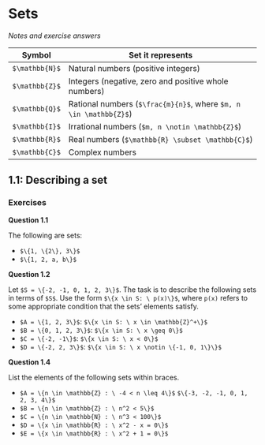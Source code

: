 # Sets

_Notes and exercise answers_

| **Symbol** | **Set it represents** |
| --- | --- |
| `$\mathbb{N}$` | Natural numbers (positive integers) |
| `$\mathbb{Z}$` | Integers (negative, zero and positive whole numbers) |
| `$\mathbb{Q}$` | Rational numbers (`$\frac{m}{n}$`, where `$m, n \in \mathbb{Z}$`) |
| `$\mathbb{I}$` | Irrational numbers (`$m, n \notin \mathbb{Z}$`) |
| `$\mathbb{R}$` | Real numbers (`$\mathbb{R} \subset \mathbb{C}$`) |
| `$\mathbb{C}$` | Complex numbers |

## 1.1: Describing a set

### Exercises

**Question 1.1**

The following are sets:

- `$\{1, \{2\}, 3\}$`
- `$\{1, 2, a, b\}$`

**Question 1.2**

Let `$S = \{-2, -1, 0, 1, 2, 3\}$`. The task is to describe the following sets in terms of `$S$`. Use the form `$\{x \in S: \ p(x)\}$`, where `p(x)` refers to some appropriate condition that the sets’ elements satisfy.

- `$A = \{1, 2, 3\}$`: `$\{x \in S: \ x \in \mathbb{Z}^+\}$`
- `$B = \{0, 1, 2, 3\}$`: `$\{x \in S: \ x \geq 0\}$`
- `$C = \{-2, -1\}$`: `$\{x \in S: \ x < 0\}$`
- `$D = \{-2, 2, 3\}$`: `$\{x \in S: \ x \notin \{-1, 0, 1\}\}$`

**Question 1.4**

List the elements of the following sets within braces.

- `$A = \{n \in \mathbb{Z} : \ -4 < n \leq 4\}$`
    `$\{-3, -2, -1, 0, 1, 2, 3, 4\}$`
- `$B = \{n \in \mathbb{Z} : \ n^2 < 5\}$`
- `$C = \{n \in \mathbb{N} : \ n^3 < 100\}$`
- `$D = \{x \in \mathbb{R} : \ x^2 - x = 0\}$`
- `$E = \{x \in \mathbb{R} : \ x^2 + 1 = 0\}$`